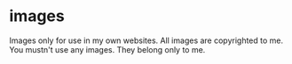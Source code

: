 # images
Images only for use in my own websites.
All images are copyrighted to me. 
You mustn't use any images.
They belong only to me.
